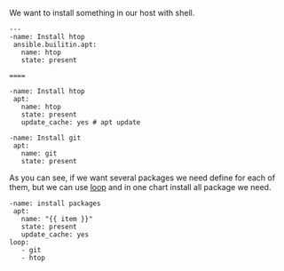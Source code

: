 We want to install something in our host with shell.
```
---
-name: Install htop
 ansible.builitin.apt:
   name: htop
   state: present

====

-name: Install htop
 apt:
   name: htop
   state: present
   update_cache: yes # apt update

-name: Install git
 apt:
   name: git
   state: present
```

As you can see, if we want several packages we need define for each of them, but we can use <u>loop</u> and in one chart install all package we need.
```
-name: install packages
 apt:
   name: "{{ item }}"
   state: present
   update_cache: yes
loop:
   - git
   - htop
```